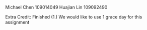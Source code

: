 Michael Chen 109014049
Huajian Lin	 109092490	


Extra Credit: Finished (1.)
We would like to use 1 grace day for this assignment
